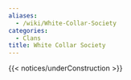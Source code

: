 ```yaml
---
aliases:
  - /wiki/White-Collar-Society
categories:
  - Clans
title: White Collar Society
---
```


{{< notices/underConstruction >}}
